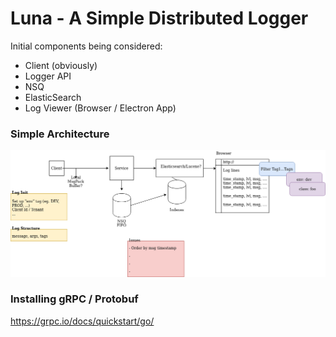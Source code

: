 Luna - A Simple Distributed Logger
============


Initial components being considered:

  * Client (obviously)
  * Logger API
  * NSQ
  * ElasticSearch
  * Log Viewer (Browser / Electron App)

### Simple Architecture

![Architecture](./logger.png)

### Installing gRPC / Protobuf

https://grpc.io/docs/quickstart/go/

